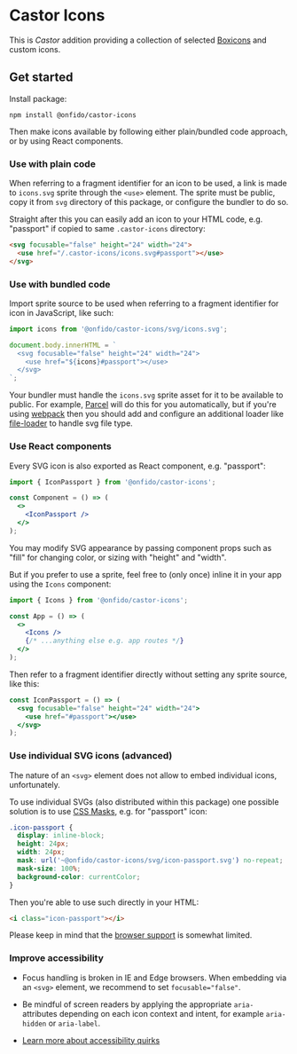 # Castor Icons

This is _Castor_ addition providing a collection of selected [Boxicons](https://boxicons.com/) and custom icons.

## Get started

Install package:

    npm install @onfido/castor-icons

Then make icons available by following either plain/bundled code approach, or by using React components.

### Use with plain code

When referring to a fragment identifier for an icon to be used, a link is made to `icons.svg` sprite through the `<use>` element. The sprite must be public, copy it from `svg` directory of this package, or configure the bundler to do so.

Straight after this you can easily add an icon to your HTML code, e.g. "passport" if copied to same `.castor-icons` directory:

```html
<svg focusable="false" height="24" width="24">
  <use href="/.castor-icons/icons.svg#passport"></use>
</svg>
```

### Use with bundled code

Import sprite source to be used when referring to a fragment identifier for icon in JavaScript, like such:

```js
import icons from '@onfido/castor-icons/svg/icons.svg';

document.body.innerHTML = `
  <svg focusable="false" height="24" width="24">
    <use href="${icons}#passport"></use>
  </svg>
`;
```

Your bundler must handle the `icons.svg` sprite asset for it to be available to public. For example, [Parcel](https://parceljs.org/) will do this for you automatically, but if you're using [webpack](https://webpack.js.org/) then you should add and configure an additional loader like [file-loader](https://webpack.js.org/loaders/file-loader/) to handle svg file type.

### Use React components

Every SVG icon is also exported as React component, e.g. "passport":

```jsx
import { IconPassport } from '@onfido/castor-icons';

const Component = () => (
  <>
    <IconPassport />
  </>
);
```

You may modify SVG appearance by passing component props such as "fill" for changing color, or sizing with "height" and "width".

But if you prefer to use a sprite, feel free to (only once) inline it in your app using the `Icons` component:

```jsx
import { Icons } from '@onfido/castor-icons';

const App = () => (
  <>
    <Icons />
    {/* ...anything else e.g. app routes */}
  </>
);
```

Then refer to a fragment identifier directly without setting any sprite source, like this:

```jsx
const IconPassport = () => (
  <svg focusable="false" height="24" width="24">
    <use href="#passport"></use>
  </svg>
);
```

### Use individual SVG icons (advanced)

The nature of an `<svg>` element does not allow to embed individual icons, unfortunately.

To use individual SVGs (also distributed within this package) one possible solution is to use [CSS Masks](https://developer.mozilla.org/docs/Web/CSS/mask), e.g. for "passport" icon:

```css
.icon-passport {
  display: inline-block;
  height: 24px;
  width: 24px;
  mask: url('~@onfido/castor-icons/svg/icon-passport.svg') no-repeat;
  mask-size: 100%;
  background-color: currentColor;
}
```

Then you're able to use such directly in your HTML:

```html
<i class="icon-passport"></i>
```

Please keep in mind that the [browser support](https://caniuse.com/#feat=css-masks) is somewhat limited.

### Improve accessibility

- Focus handling is broken in IE and Edge browsers. When embedding via an `<svg>` element, we recommend to set `focusable="false"`.

- Be mindful of screen readers by applying the appropriate `aria-` attributes depending on each icon context and intent, for example `aria-hidden` or `aria-label`.

- [Learn more about accessibility quirks](https://simplyaccessible.com/article/7-solutions-svgs/)

